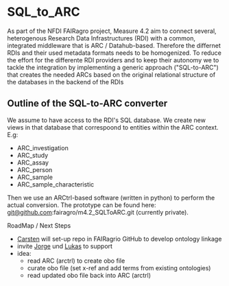 # SQL_to_ARC

As part of the NFDI FAIRagro project, Measure 4.2 aim to connect several, heterogenous Research Data Infrastructures (RDI) with a common, integrated middleware that is
ARC / Datahub-based. Therefore the differnet RDIs and their used metadata formats needs to be homogenized.
To reduce the effort for the differente RDI providers and to keep their autonomy we to tackle the integration by implementing a generic approach ("SQL-to-ARC") that creates the needed ARCs based on the original relational structure of the databases in the backend of the RDIs

## Outline of the SQL-to-ARC converter

We assume to have access to the RDI's SQL database. We create new views in that database
that correspoond to entities within the ARC context. E.g:

* ARC_investigation
* ARC_study
* ARC_assay
* ARC_person
* ARC_sample
* ARC_sample_characteristic

Then we use an ARCtrl-based software (written in python) to perform the actual conversion.
The prototype can be found here: git@github.com:fairagro/m4.2_SQLToARC.git (currently private).

RoadMap / Next Steps

* [Carsten](https://github.com/Zalfsten) will set-up repo in FAIRagrio GitHub to develop ontology linkage
* invite [Jorge](https://github.com/jorgitogb) und [Lukas](https://github.com/HLWeil) to support
* idea: 
  * read ARC (arctrl) to create obo file
  * curate obo file (set x-ref and add terms from existing ontologies)
  * read updated obo file back into ARC (arctrl)
